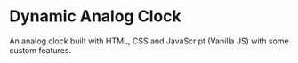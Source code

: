 # Dynamic Analog Clock
An analog clock built with HTML, CSS and JavaScript (Vanilla JS) with some custom features.
